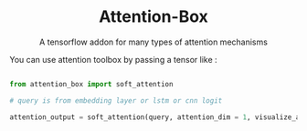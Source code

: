<h1 align="center"> Attention-Box</h1>
<p align="center">  A tensorflow addon for many types of attention mechanisms</p>


You can use attention toolbox by passing a tensor like :
```python

from attention_box import soft_attention

# query is from embedding layer or lstm or cnn logit

attention_output = soft_attention(query, attention_dim = 1, visualize_attention = True )

```
